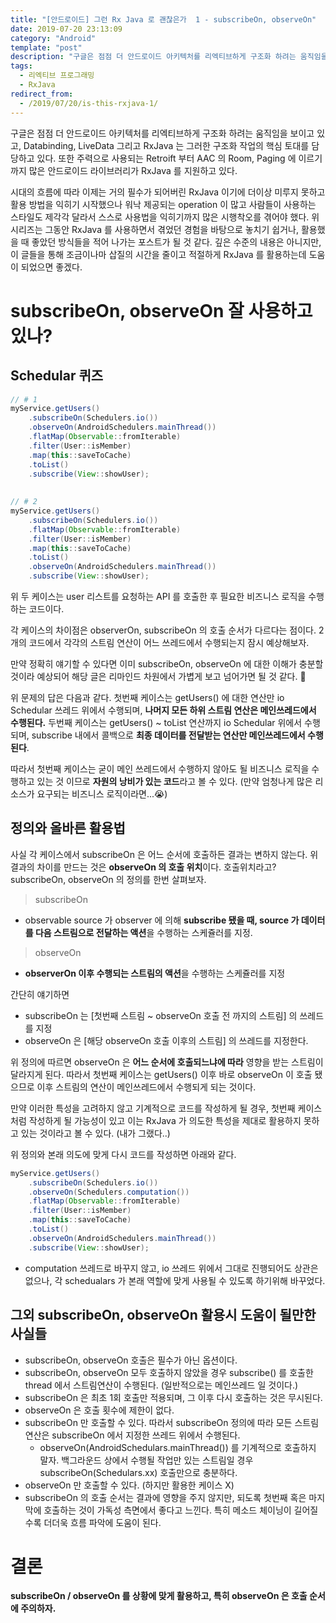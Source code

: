 ```yaml
---
title: "[안드로이드] 그런 Rx Java 로 괜찮은가  1 - subscribeOn, observeOn"
date: 2019-07-20 23:13:09
category: "Android"
template: "post"
description: "구글은 점점 더 안드로이드 아키텍처를 리엑티브하게 구조화 하려는 움직임을 보이고 있고, Databinding, LiveData 그리고 RxJava 는 그러한 구조화 작업의 핵심 토대를 담당하고 있다. 또한 주력으로 사용되는 Retroift 부터 AAC 의 Room, Paging 에 이르기까지 많은 안드로이드 라이브러리가 RxJava 를 지원하고 있다."
tags: 
  - 리엑티브 프로그래밍
  - RxJava
redirect_from:
  - /2019/07/20/is-this-rxjava-1/
---
```


구글은 점점 더 안드로이드 아키텍처를 리엑티브하게 구조화 하려는 움직임을 보이고 있고, Databinding, LiveData 그리고 RxJava 는 그러한 구조화 작업의 핵심 토대를 담당하고 있다. 또한 주력으로 사용되는 Retroift 부터 AAC 의 Room, Paging 에 이르기까지 많은 안드로이드 라이브러리가 RxJava 를 지원하고 있다. 

시대의 흐름에 따라 이제는 거의 필수가 되어버린 RxJava 이기에 더이상 미루지 못하고 활용 방법을 익히기 시작했으나 워낙 제공되는 operation 이 많고 사람들이 사용하는 스타일도 제각각 달라서 스스로 사용법을 익히기까지 많은 시행착오를 겪어야 했다. 위 시리즈는 그동안 RxJava 를 사용하면서 겪었던 경험을 바탕으로 놓치기 쉽거나, 활용했을 때 좋았던 방식들을 적어 나가는 포스트가 될 것 같다. 깊은 수준의 내용은 아니지만, 이 글들을 통해 조금이나마 삽질의 시간을 줄이고 적절하게 RxJava 를 활용하는데 도움이 되었으면 좋겠다. 

# subscribeOn, observeOn 잘 사용하고 있나?
## Schedular 퀴즈 
```java
// # 1
myService.getUsers()
    .subscribeOn(Schedulers.io())
    .observeOn(AndroidSchedulers.mainThread())
    .flatMap(Observable::fromIterable)
    .filter(User::isMember)
    .map(this::saveToCache)
    .toList()
    .subscribe(View::showUser);
    
    
// # 2
myService.getUsers()
    .subscribeOn(Schedulers.io())
    .flatMap(Observable::fromIterable)
    .filter(User::isMember)
    .map(this::saveToCache)
    .toList()
    .observeOn(AndroidSchedulers.mainThread())
    .subscribe(View::showUser);
```

위 두 케이스는 user 리스트를 요청하는 API 를 호출한 후 필요한 비즈니스 로직을 수행하는 코드이다.

각 케이스의 차이점은 observerOn, subscribeOn 의 호출 순서가 다르다는 점이다. 2개의 코드에서 각각의 스트림 연산이 어느 쓰레드에서 수행되는지 잠시 예상해보자. 

만약 정확히 얘기할 수 있다면 이미 subscribeOn, observeOn 에 대한 이해가 충분할 것이라 예상되어 해당 글은 리마인드 차원에서 가볍게 보고 넘어가면 될 것 같다. 👏
  
  
위 문제의 답은 다음과 같다.
첫번째 케이스는 getUsers() 에 대한 연산만 io Schedular 쓰레드 위에서 수행되며, **나머지 모든 하위 스트림 연산은 메인쓰레드에서 수행된다.**
두번째 케이스는 getUsers() ~ toList 연산까지 io Schedular 위에서 수행되며, subscribe 내에서 콜백으로 **최종 데이터를 전달받는 연산만 메인쓰레드에서 수행된다**.

따라서 첫번째 케이스는 굳이 메인 쓰레드에서 수행하지 않아도 될 비즈니스 로직을 수행하고 있는 것 이므로 **자원의 낭비가 있는 코드**라고 볼 수 있다. (만약 엄청나게 많은 리소스가 요구되는 비즈니스 로직이라면...😭)

## 정의와 올바른 활용법
사실 각 케이스에서 subscribeOn 은 어느 순서에 호출하든 결과는 변하지 않는다. 위 결과의 차이를 만드는 것은 **observeOn 의 호출 위치**이다. 
호출위치라고? subscribeOn, observeOn 의 정의를 한번 살펴보자.

> subscribeOn 
- observable source 가 observer 에 의해 **subscribe 됐을 때, source 가 데이터를 다음 스트림으로 전달하는 액션**을 수행하는 스케쥴러를 지정.

> observeOn 
- **observerOn 이후 수행되는 스트림의 액션**을 수행하는 스케쥴러를 지정

간단히 얘기하면 
- subscribeOn 는 [첫번째 스트림 ~ observeOn 호출 전 까지의 스트림] 의 쓰레드를 지정 
- observeOn 은 [해당 observeOn 호출 이후의 스트림] 의 쓰레드를 지정한다.

위 정의에 따르면 observeOn 은 **어느 순서에 호출되느냐에 따라** 영향을 받는 스트림이 달라지게 된다. 따라서 첫번째 케이스는 getUsers() 이후 바로 observeOn 이 호출 됐으므로 이후 스트림의 연산이 메인쓰레드에서 수행되게 되는 것이다.

만약 이러한 특성을 고려하지 않고 기계적으로 코드를 작성하게 될 경우, 첫번째 케이스 처럼 작성하게 될 가능성이 있고 이는 RxJava 가 의도한 특성을 제대로 활용하지 못하고 있는 것이라고 볼 수 있다. (내가 그랬다..)

위 정의와 본래 의도에 맞게 다시 코드를 작성하면 아래와 같다.
```java
myService.getUsers()
    .subscribeOn(Schedulers.io())
    .observeOn(Schedulers.computation()) 
    .flatMap(Observable::fromIterable)
    .filter(User::isMember)
    .map(this::saveToCache)
    .toList()
    .observeOn(AndroidSchedulers.mainThread())
    .subscribe(View::showUser);
```

* computation 쓰레드로 바꾸지 않고, io 쓰레드 위에서 그대로 진행되어도 상관은 없으나, 각 schedualars 가 본래 역할에 맞게 사용될 수 있도록 하기위해 바꾸었다.

## 그외 subscribeOn, observeOn 활용시 도움이 될만한 사실들 
- subscribeOn, observeOn 호출은 필수가 아닌 옵션이다.
- subscribeOn, observeOn 모두 호출하지 않았을 경우 subscribe() 를 호출한 thread 에서 스트림연산이 수행된다. (일반적으로는 메인쓰레드 일 것이다.)
- subscribeOn 은 최초 1회 호출만 적용되며, 그 이후 다시 호출하는 것은 무시된다.
- observeOn 은 호출 횟수에 제한이 없다.
- subscribeOn 만 호출할 수 있다. 따라서 subscribeOn 정의에 따라 모든 스트림 연산은 subscribeOn 에서 지정한 쓰레드 위에서 수행된다.
    - observeOn(AndroidSchedulars.mainThread()) 를 기계적으로 호출하지 말자. 백그라운드 상에서 수행될 작업만 있는 스트림일 경우 subscribeOn(Schedulars.xx) 호출만으로 충분하다.
- observeOn 만 호출할 수 있다. (하지만 활용한 케이스 X)
- subscribeOn 의 호출 순서는 결과에 영향을 주지 않지만, 되도록 첫번째 혹은 마지막에 호출하는 것이 가독성 측면에서 좋다고 느낀다. 특히 메소드 체이닝이 길어질 수록 더더욱 흐름 파악에 도움이 된다.

# 결론

**subscribeOn / observeOn 를 상황에 맞게 활용하고, 특히 observeOn 은 호출 순서에 주의하자.**